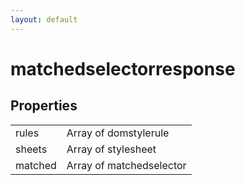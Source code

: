 ```yaml
---
layout: default
---
```


# matchedselectorresponse #

## Properties ##

<table>

<tr>
<td>rules</td>
<td>Array of domstylerule</td>
</tr>

<tr>
<td>sheets</td>
<td>Array of stylesheet</td>
</tr>

<tr>
<td>matched</td>
<td>Array of matchedselector</td>
</tr>

</table>
